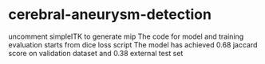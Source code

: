 # cerebral-aneurysm-detection
uncomment simpleITK to generate mip 
The code for model and training evaluation starts from dice loss script 
The model has achieved 0.68 jaccard score on validation dataset and 0.38 external test set
